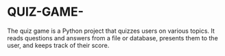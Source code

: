 # QUIZ-GAME-
 The quiz game is a Python project that quizzes users on various topics. It  reads questions and answers from a file or database, presents them to the user, and  keeps track of their score.
